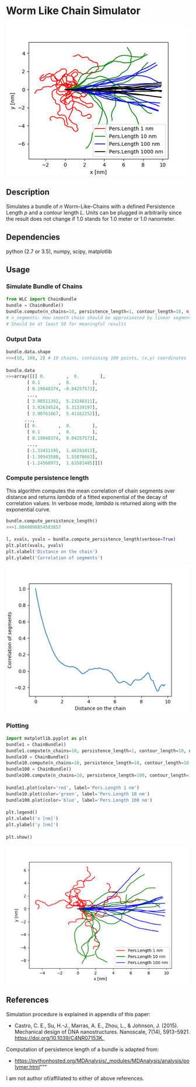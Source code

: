 # Worm Like Chain Simulator
![IntroPlot](intro.png)

## Description
Simulates a bundle of _n_ Worm-Like-Chains with a defined Persistence Length _p_ and a contour length _L_. Units can be plugged in arbitrarily since the result does not change if 1.0 stands for 1.0 meter or 1.0 nanometer.

## Dependencies
python (2.7 or 3.5), numpy, scipy, matplotlib

## Usage

### Simulate Bundle of Chains
```python
from WLC import ChainBundle
bundle = ChainBundle()
bundle.compute(n_chains=10, persistence_length=1, contour_length=10, n_segments=100) 
# n_segments: How smooth chain should be approximated by linear segments.
# Should be at least 50 for meaningful results
```

### Output Data
```python
bundle.data.shape
>>>(10, 100, 2) # 10 chains, containing 100 points, (x,y) coordinates

bundle.data
>>>array([[[ 0.        ,  0.        ],
        [ 0.1       ,  0.        ],
        [ 0.19048374, -0.04257573],
        ..., 
        [ 3.98511392,  5.23248311],
        [ 3.92634524,  5.31339197],
        [ 3.90761667,  5.41162252]],
       ...,        
       [[ 0.        ,  0.        ],
        [ 0.1       ,  0.        ],
        [ 0.19048374,  0.04257573],
        ..., 
        [-1.33431195,  1.46191013],
        [-1.30943588,  1.55876663],
        [-1.24568973,  1.63581485]]])
```

### Compute persistence length
This algorithm computes the mean correlation of chain segments over distance and returns _lambda_ of a fitted exponential of the decay of correlation values.
In verbose mode, _lambda_ is returned along with the exponential curve.
```python
bundle.compute_persistence_length()
>>>1.0849898854583857

l, xvals, yvals = bundle.compute_persistence_length(verbose=True)
plt.plot(xvals, yvals)
plt.xlabel('Distance on the chain')
plt.ylabel('Correlation of segments')
```
![ExponPlot](expon.png)

### Plotting
```python
import matplotlib.pyplot as plt
bundle1 = ChainBundle()
bundle1.compute(n_chains=10, persistence_length=1, contour_length=10, n_segments=100)
bundle10 = ChainBundle()
bundle10.compute(n_chains=10, persistence_length=10, contour_length=10, n_segments=100)
bundle100 = ChainBundle()
bundle100.compute(n_chains=10, persistence_length=100, contour_length=10, n_segments=100)

bundle1.plot(color='red', label='Pers.Length 1 nm') 
bundle10.plot(color='green', label='Pers.Length 10 nm')
bundle100.plot(color='blue', label='Pers.Length 100 nm')

plt.legend()
plt.xlabel('x [nm]')
plt.ylabel('y [nm]')

plt.show()
```
![BundlePlot](plot.png)

## References
Simulation procedure is explained in appendix of this paper:
* Castro, C. E., Su, H.-J., Marras, A. E., Zhou, L., & Johnson, J. (2015). Mechanical design of DNA nanostructures. Nanoscale, 7(14), 5913–5921. https://doi.org/10.1039/C4NR07153K_

Computation of persistence length of a bundle is adapted from:
* https://pythonhosted.org/MDAnalysis/_modules/MDAnalysis/analysis/polymer.html"""

I am not author of/affiliated to either of above references.
